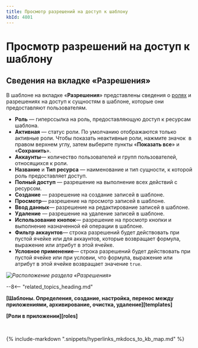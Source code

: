 ```yaml
---
title: Просмотр разрешений на доступ к шаблону
kbId: 4801
---
```


# Просмотр разрешений на доступ к шаблону

## Сведения на вкладке «Разрешения»

В шаблоне на вкладке «**Разрешения**» представлены сведения о [ролях](https://kb.comindware.ru/category\.php\?id=854) и разрешениях на доступ к сущностям в шаблоне, которые они предоставляют пользователям.

- **Роль** — гиперссылка на роль, предоставляющую доступ к ресурсам шаблона.
- **Активная** — статус роли. По умолчанию отображаются только активные роли. Чтобы показать неактивные роли, нажмите значок *‌* в правом верхнем углу, затем выберите пункты «**Показать все**» и «**Сохранить**».
- **Аккаунты**— количество пользователей и групп пользователей, относящихся к роли.
- **Название** и **Тип ресурса** — наименование и тип сущности, к которой роль предоставляет доступ.
- **Полный доступ** — разрешение на выполнение всех действий с ресурсом.
- **Создание** — разрешение на создание записей в шаблоне.
- **Просмотр**— разрешение на просмотр записей в шаблоне.
- **Ввод данных**— разрешение на редактирование записей в шаблоне.
- **Удаление** — разрешение на удаление записей в шаблоне.
- **Использование кнопок**— разрешение на просмотр кнопки и выполнение назначенной ей операции в шаблоне.
- **Фильтр аккаунтов**— строка разрешений будет действовать при пустой ячейке или для аккаунтов, которые возвращает формула, выражение или атрибут в этой ячейке.
- **Условное применение**— строка разрешений будет действовать при пустой ячейке или при условии, что формула, выражение или атрибут в этой ячейке возвращает значение `true`.

_![Расположение раздела «Разрешения»](https://kb.comindware.ru/assets/img_6582c98838984.png)_

--8<-- "related_topics_heading.md"

**[Шаблоны. Определения, создание, настройка, перенос между приложениями, архивирование, очистка, удаление][templates]**

**[Роли в приложении][roles]**



 

{% include-markdown ".snippets/hyperlinks_mkdocs_to_kb_map.md" %}
